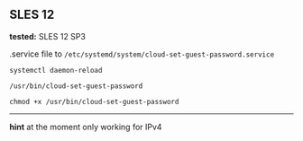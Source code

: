 ## SLES 12

**tested:** SLES 12 SP3

.service file to `/etc/systemd/system/cloud-set-guest-password.service`  

	systemctl daemon-reload

`/usr/bin/cloud-set-guest-password`

	chmod +x /usr/bin/cloud-set-guest-password

---
**hint** at the moment only working for IPv4


